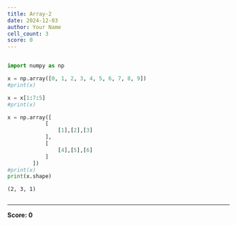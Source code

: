 ```yaml
---
title: Array-2
date: 2024-12-03
author: Your Name
cell_count: 3
score: 0
---
```


```python

```


```python
import numpy as np

x = np.array([0, 1, 2, 3, 4, 5, 6, 7, 8, 9])
#print(x)

x = x[1:7:5]
#print(x)

x = np.array([
            [
                [1],[2],[3]
            ], 
            [
                [4],[5],[6]
            ]
        ])
#print(x)
print(x.shape)
```

    (2, 3, 1)



```python

```


---
**Score: 0**